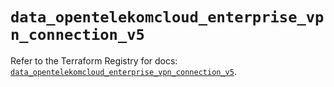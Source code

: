 # `data_opentelekomcloud_enterprise_vpn_connection_v5`

Refer to the Terraform Registry for docs: [`data_opentelekomcloud_enterprise_vpn_connection_v5`](https://registry.terraform.io/providers/opentelekomcloud/opentelekomcloud/1.36.41/docs/data-sources/enterprise_vpn_connection_v5).
